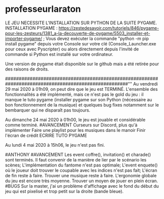 # professeurlaraton
LE JEU NECESSITE L'INSTALLATION SUR PYTHON DE LA SUITE PYGAME.
INSTALLATION PYGAME : https://zestedesavoir.com/tutoriels/846/pygame-pour-les-zesteurs/1381_a-la-decouverte-de-pygame/5503_installer-et-importer-pygame/ ; Vous devez exécuter la commande "python -m pip install pygame" depuis votre Console sur votre clé (Console_Launcher.exe pour ceux avec Pyscripter) ou alors directement depuis l'invité de commande si Python est installé sur votre ordinateur. 

Une version de pygame était disponible sur le github mais a été retirée pour des raisons de droits.

#####################################################################################################""
Au vendredi 29 mai 2020 à 01h09,
on peut dire que le jeu est TERMINÉ. 
L'ensemble des fonctionnalités a été implémenté,
mais ce n'est pas le gold du jeu : il manque le tuto pygame (installer pygame sur son Python (nécessaire au bon fonctionnement de la musique) et quelques bug fixes notamment sur le bembarquer qui ne disparaît pas toujours. 

Au dimanche 24 mai 2020 à 01h00,
le jeu est jouable et considérable comme terminé.
 #AVANCEMENT
Curseurs sur Discord, plus qu'à implémenter
Faire une playlist pour les musiques dans le manoir
Finir l'écran de crédit
ECRIRE TUTO PYGAME

Au lundi 4 mai 2020 à 15h06,
le jeu n'est pas fini.

#ANTHONY
 #AVANCEMENT
Les event coffre(), invitation() et charade() sont terminés. 
Il faut convenir de la manière de lier par le scénario les scènes;
L'implémentation du fantome n'est pas optimale;
L'event enquete() où le joueur doit trouver le coupable avec les indices 
n'est pas fait;
L'écran de fin reste à faire.
Trouver une musique reste à faire.
L'ergonomie globale du jeu est encore très moyenne.
Trouver un moyen de jouer en plein écran.
 #BUGS
Sur la master, j'ai un problème d'affichage avec le fond du début du jeu qui
est pixelisé et trop petit sur la droite (bande bleue).
